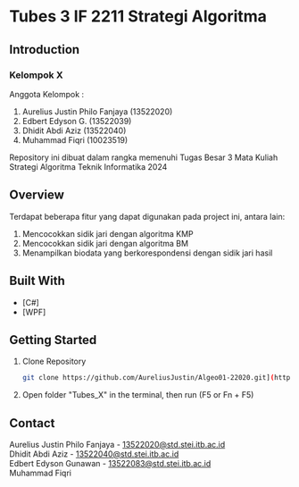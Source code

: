 # Tubes 3 IF 2211 Strategi Algoritma

## Introduction

### Kelompok X

Anggota Kelompok :

1. Aurelius Justin Philo Fanjaya (13522020)
2. Edbert Edyson G. (13522039)
3. Dhidit Abdi Aziz (13522040)
4. Muhammad Fiqri (10023519)


Repository ini dibuat dalam rangka memenuhi Tugas Besar 3 Mata Kuliah Strategi Algoritma Teknik Informatika 2024

## Overview

Terdapat beberapa fitur yang dapat digunakan pada project ini, antara lain:

1. Mencocokkan sidik jari dengan algoritma KMP
2. Mencocokkan sidik jari dengan algoritma BM
3. Menampilkan biodata yang berkorespondensi dengan sidik jari hasil

## Built With

- [C#]
- [WPF]

## Getting Started

1. Clone Repository
   ```sh
   git clone https://github.com/AureliusJustin/Algeo01-22020.git](https://github.com/AureliusJustin/Tubes3_X.git
   ```
2. Open folder "Tubes_X" in the terminal, then run (F5 or Fn + F5)

## Contact

Aurelius Justin Philo Fanjaya - 13522020@std.stei.itb.ac.id <br>
Dhidit Abdi Aziz - 13522040@std.stei.itb.ac.id <br>
Edbert Edyson Gunawan - 13522083@std.stei.itb.ac.id <br>
Muhammad Fiqri 
